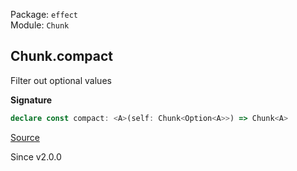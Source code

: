 Package: `effect`<br />
Module: `Chunk`<br />

## Chunk.compact

Filter out optional values

**Signature**

```ts
declare const compact: <A>(self: Chunk<Option<A>>) => Chunk<A>
```

[Source](https://github.com/Effect-TS/effect/tree/main/packages/effect/src/Chunk.ts#L717)

Since v2.0.0